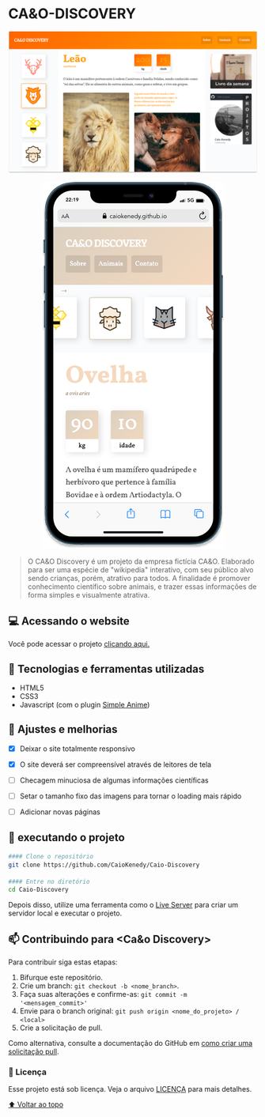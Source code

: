 # CA&O-DISCOVERY



![](img/discoveryreadme.png)
<p align="center">
  <img src="https://github.com/CaioKenedy/Caio-Discovery/blob/main/img/mobilediscoveryf.png" alt="Mobile image"/>
</p>

> O CA&O Discovery é um projeto da empresa fictícia CA&O. Elaborado para ser uma espécie de "wikipedia" interativo, com seu público alvo sendo crianças, porém, atrativo para todos. A finalidade é promover conhecimento científico sobre animais, e trazer essas informações de forma simples e visualmente atrativa.

## 💻 Acessando o website
Você pode acessar o projeto [clicando aqui.](https://caiokenedy.github.io/Caio-Discovery/)



## 🔧 Tecnologias e ferramentas utilizadas
- HTML5
- CSS3
- Javascript (com o plugin [Simple Anime](https://github.com/origamid/simple-anime))







## 🔖 Ajustes e melhorias

- [x] Deixar o site totalmente responsivo
- [x] O site deverá ser compreensível através de leitores de tela
- [ ] Checagem minuciosa de algumas informações científicas
- [ ] Setar o tamanho fixo das imagens para tornar o loading mais rápido
- [ ] Adicionar novas páginas


## 🚀 executando o projeto

```bash
#### Clone o repositório
git clone https://github.com/CaioKenedy/Caio-Discovery

#### Entre no diretório
cd Caio-Discovery
```
Depois disso, utilize uma ferramenta como o [Live Server](https://marketplace.visualstudio.com/items?itemName=ritwickdey.LiveServer) para criar um servidor local e executar o projeto.


## 📫 Contribuindo para <Ca&o Discovery>

Para contribuir siga estas etapas:

1. Bifurque este repositório.
2. Crie um branch: `git checkout -b <nome_branch>`.
3. Faça suas alterações e confirme-as: `git commit -m '<mensagem_commit>'`
4. Envie para o branch original: `git push origin <nome_do_projeto> / <local>`
5. Crie a solicitação de pull.

Como alternativa, consulte a documentação do GitHub em [como criar uma solicitação pull](https://help.github.com/en/github/collaborating-with-issues-and-pull-requests/creating-a-pull-request).


### 📝 Licença

Esse projeto está sob licença. Veja o arquivo [LICENÇA](LICENSE.md) para mais detalhes.

[⬆ Voltar ao topo](https://github.com/CaioKenedy/Caio-Discovery#cao-discovery)<br>

